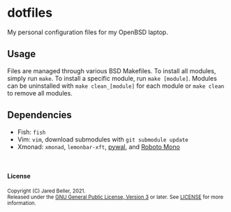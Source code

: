 # dotfiles

My personal configuration files for my OpenBSD laptop.

## Usage

Files are managed through various BSD Makefiles. To install all modules, simply run `make`. To install a specific module, run `make [module]`. Modules can be uninstalled with `make clean_[module]` for each module or `make clean` to remove all modules.

## Dependencies

- Fish: `fish`
- Vim: `vim`, download submodules with `git submodule update`
- Xmonad: `xmonad`, `lemonbar-xft`, [pywal](https://github.com/dylanaraps/pywal), and [Roboto Mono](https://github.com/googlefonts/RobotoMono)

<br />

#### License

<sup>
Copyright (C) Jared Beller, 2021.
</sup>
<br />
<sup>
Released under the <a href="https://www.gnu.org/licenses/gpl-3.0.txt">GNU General Public License, Version 3</a> or later. See <a href="LICENSE">LICENSE</a> for more information.
</sup>
